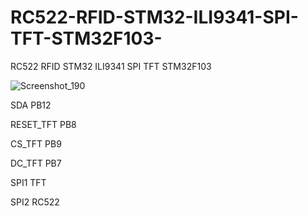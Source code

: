# RC522-RFID-STM32-ILI9341-SPI-TFT-STM32F103-
RC522 RFID STM32 ILI9341 SPI TFT STM32F103 

![Screenshot_190](https://user-images.githubusercontent.com/31142397/226750624-ac513029-024a-468a-91c0-f25a3aee9468.jpg)

SDA   PB12

RESET_TFT   PB8

CS_TFT   PB9

DC_TFT   PB7

SPI1   TFT

SPI2   RC522

